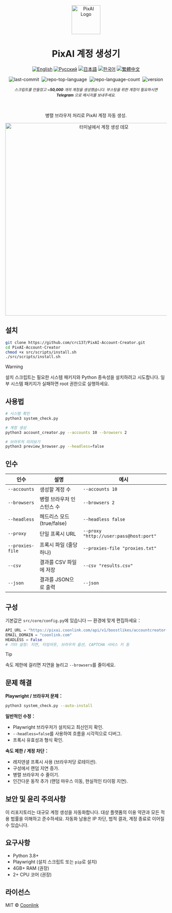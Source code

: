<div align="center">
  <a href="https://github.com/coonlink">
    <img width="90px" src="https://raw.coonlink.com/cloud/PixAI Daily/logo.svg" alt="PixAI Logo" />
  </a>
  <h1>PixAI 계정 생성기</h1>

[![English](https://img.shields.io/badge/lang-English%20🇺🇸-white)](README.md)
[![Русский](https://img.shields.io/badge/язык-Русский%20🇷🇺-white)](README.ru.md)
[![日本語](https://img.shields.io/badge/言語-日本語%20🇯🇵-white)](README.ja.md)
[![한국어](https://img.shields.io/badge/언어-한국어%20🇰🇷-white)](README.ko.md)
[![繁體中文](https://img.shields.io/badge/語言-繁體中文%20🇹🇼-white)](README.zh-TW.md)

<img alt="last-commit" src="https://img.shields.io/github/last-commit/crc137/PixAI-Account-Creator?style=flat&amp;logo=git&amp;logoColor=white&amp;color=0080ff" style="margin: 0px 2px;">
<img alt="repo-top-language" src="https://img.shields.io/github/languages/top/crc137/PixAI-Account-Creator?style=flat&amp;color=0080ff" style="margin: 0px 2px;">
<img alt="repo-language-count" src="https://img.shields.io/github/languages/count/crc137/PixAI-Account-Creator?style=flat&amp;color=0080ff" style="margin: 0px 2px;">
<img alt="version" src="https://img.shields.io/badge/version-1.0.0-blue" style="margin: 0px 2px;">

<sub><i>스크립트를 만들었고 __~50,000__ 개의 계정을 생성했습니다. 부스팅을 위한 계정이 필요하시면 __Telegram__ 으로 메시지를 보내주세요.</i></sub>
</div>

<br />

<div align="center">
  <p>병렬 브라우저 처리로 PixAI 계정 자동 생성.</p>
  <img width="600" src="https://raw.coonlink.com/cloud/photo_5974064291013316193_x.jpg" alt="터미널에서 계정 생성 데모" />
</div>

## 설치

```bash
git clone https://github.com/crc137/PixAI-Account-Creator.git
cd PixAI-Account-Creator
chmod +x src/scripts/install.sh
./src/scripts/install.sh
```

> [!WARNING]  
> 설치 스크립트는 필요한 시스템 패키지와 Python 종속성을 설치하려고 시도합니다. 일부 시스템 패키지가 실패하면 root 권한으로 실행하세요.

## 사용법

```bash
# 시스템 확인
python3 system_check.py

# 계정 생성
python3 account_creator.py --accounts 10 --browsers 2

# 브라우저 미리보기
python3 preview_browser.py --headless=false
```

## 인수

| 인수             | 설명                                     | 예시                             |
|------------------|------------------------------------------|----------------------------------|
| `--accounts`     | 생성할 계정 수                           | `--accounts 10`                  |
| `--browsers`     | 병렬 브라우저 인스턴스 수                | `--browsers 2`                   |
| `--headless`     | 헤드리스 모드 (true/false)               | `--headless false`               |
| `--proxy`        | 단일 프록시 URL                          | `--proxy "http://user:pass@host:port"` |
| `--proxies-file` | 프록시 파일 (줄당 하나)                  | `--proxies-file "proxies.txt"`   |
| `--csv`          | 결과를 CSV 파일에 저장                   | `--csv "results.csv"`            |
| `--json`         | 결과를 JSON으로 출력                     | `--json`                         |

## 구성

기본값은 `src/core/config.py`에 있습니다 — 환경에 맞게 편집하세요：

```python
API_URL = "https://pixai.coonlink.com/api/v1/boostlikes/accountcreator-add"
EMAIL_DOMAIN = "coonlink.com"
HEADLESS = False
# 기타 설정: 지연, 타임아웃, 브라우저 옵션, CAPTCHA 서비스 키 등
```

> [!TIP]  
> 속도 제한에 걸리면 지연을 늘리고 `--browsers`를 줄이세요.

## 문제 해결

**Playwright / 브라우저 문제：**

```bash
python3 system_check.py --auto-install
```

**일반적인 수정：**

- Playwright 브라우저가 설치되고 최신인지 확인.
- `--headless=false`를 사용하여 흐름을 시각적으로 디버그.
- 프록시 유효성과 형식 확인.

**속도 제한 / 계정 차단：**

- 레지덴셜 프록시 사용 (브라우저당 로테이션).
- 구성에서 랜덤 지연 증가.
- 병렬 브라우저 수 줄이기.
- 인간다운 동작 추가 (랜덤 마우스 이동, 현실적인 타이핑 지연).

## 보안 및 윤리 주의사항

이 리포지토리는 대규모 계정 생성을 자동화합니다. 대상 플랫폼의 이용 약관과 모든 적용 법률을 이해하고 준수하세요. 자동화 남용은 IP 차단, 법적 결과, 계정 종료로 이어질 수 있습니다.

## 요구사항

- Python 3.8+
- Playwright (설치 스크립트 또는 `pip`로 설치)
- 4GB+ RAM (권장)
- 2+ CPU 코어 (권장)

## 라이선스

MIT © [Coonlink](https://coonlink.com)
